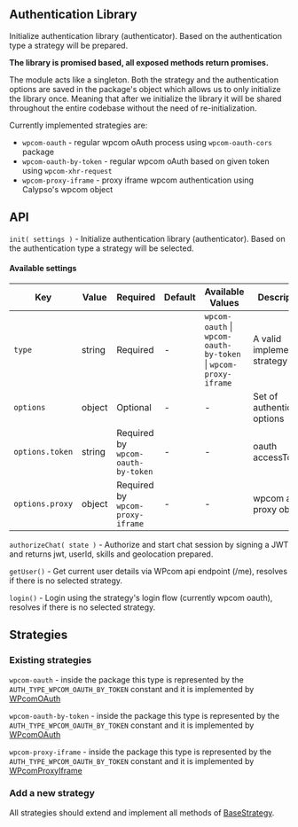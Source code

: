 ## Authentication Library
Initialize authentication library (authenticator). Based on the authentication type a strategy
will be prepared.

**The library is promised based, all exposed methods return promises.**

The module acts like a singleton. Both the strategy and the authentication options are saved in
the package's object which allows us to only initialize the library once. Meaning that after we
initialize the library it will be shared throughout the entire codebase without the need of
re-initialization.

Currently implemented strategies are:
 - `wpcom-oauth` - regular wpcom oAuth process using `wpcom-oauth-cors` package
 - `wpcom-oauth-by-token` - regular wpcom oAuth based on given token using `wpcom-xhr-request`
 - `wpcom-proxy-iframe` - proxy iframe wpcom authentication using Calypso's wpcom object

 ## API
 `init( settings )` - Initialize authentication library (authenticator). Based on the authentication type a strategy will be selected.

 #### Available settings

| Key | Value | Required | Default | Available Values | Description |
| --- | --- | --- | --- | --- | --- |
| `type` | string | Required | - | `wpcom-oauth` \| `wpcom-oauth-by-token` \| `wpcom-proxy-iframe` | A valid implemented strategy type |
| `options` | object | Optional | - | - | Set of authentication options
| `options.token` | string | Required by `wpcom-oauth-by-token` | - | - | oauth accessToken
| `options.proxy` | object | Required by `wpcom-proxy-iframe` | - | - | wpcom auth proxy object

`authorizeChat( state )` - Authorize and start chat session by signing a JWT and returns jwt, userId, skills and geolocation prepared.

`getUser()` - Get current user details via WPcom api endpoint (/me), resolves if there is no selected strategy.

`login()` - Login using the strategy's login flow (currently wpcom oauth), resolves if there is no selected strategy.

## Strategies

### Existing strategies
`wpcom-oauth` - inside the package this type is represented by the `AUTH_TYPE_WPCOM_OAUTH_BY_TOKEN` constant and it is implemented by [WPcomOAuth](./src/lib/auth/strategies/oauth.js)

`wpcom-oauth-by-token` - inside the package this type is represented by the `AUTH_TYPE_WPCOM_OAUTH_BY_TOKEN` constant and it is implemented by [WPcomOAuth](./src/lib/auth/strategies/oauth.js)

`wpcom-proxy-iframe` - inside the package this type is represented by the `AUTH_TYPE_WPCOM_OAUTH_BY_TOKEN` constant and it is implemented by [WPcomProxyIframe](./src/lib/auth/strategies/proxy-iframe.js)

### Add a new strategy
All strategies should extend and implement all methods of [BaseStrategy](./src/lib/auth/strategies/index.js).
